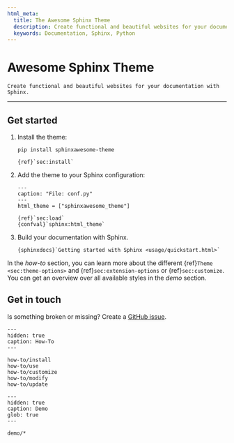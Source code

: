 ```yaml
---
html_meta:
  title: The Awesome Sphinx Theme
  description: Create functional and beautiful websites for your documentation with Sphinx.
  keywords: Documentation, Sphinx, Python
---
```


<!-- vale Google.Headings = NO -->

# Awesome Sphinx Theme

<!-- vale Google.Headings = YES -->

```{rst-class} lead
Create functional and beautiful websites for your documentation with Sphinx.
```

---

## Get started

1. Install the theme:

   ```shell-session
   pip install sphinxawesome-theme
   ```

   ```{seealso}
   {ref}`sec:install`
   ```

2. Add the theme to your Sphinx configuration:

   ```{code-block} python
   ---
   caption: "File: conf.py"
   ---
   html_theme = ["sphinxawesome_theme"]
   ```

   ```{seealso}
   {ref}`sec:load`
   {confval}`sphinx:html_theme`
   ```

3. Build your documentation with Sphinx.

   ```{seealso}
   {sphinxdocs}`Getting started with Sphinx <usage/quickstart.html>`
   ```

In the _how-to_ section, you can learn more about the different
{ref}`Theme <sec:theme-options>` and
{ref}`sec:extension-options` or
{ref}`sec:customize`.
You can get an overview over all available styles in the _demo_ section.

## Get in touch

Is something broken or missing?
Create a [GitHub issue](https://github.com/kai687/sphinxawesome-theme/issues/new).

<!-- vale Google.Headings = NO -->
<!-- vale 18F.Headings = NO -->

```{toctree}
---
hidden: true
caption: How-To
---

how-to/install
how-to/use
how-to/customize
how-to/modify
how-to/update
```

```{toctree}
---
hidden: true
caption: Demo
glob: true
---

demo/*
```
